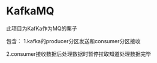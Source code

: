 # KafkaMQ

此项目为KafKa作为MQ的栗子

包含：
1.kafka的producer分区发送和consumer分区接收

2.consumer接收数据后处理数据时暂停拉取知道处理数据完毕
